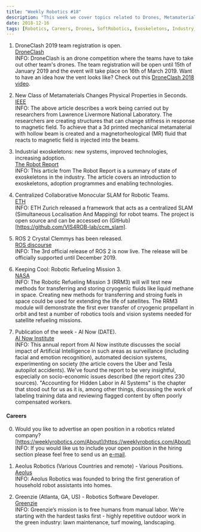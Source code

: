 ```yaml
---
title: "Weekly Robotics #18"
description: "This week we cover topics related to Drones, Metamaterials, Exoskeletons, SLAM, ROS, Space and AI. Happy reading!"
date: 2018-12-16
tags: [Robotics, Careers, Drones, SoftRobotics, Exoskeletons, Industry, SLAM, Sensors, ROS, Space, ISS, AI, ]
---
```


1) DroneClash 2019 team registration is open.
<br>[DroneClash](http://www.droneclash.nl/teams/)<br>
INFO: DroneClash is an drone competition where the teams have to take out other team's drones. The team registration will be open until 15th of January 2019 and the event will take place on 16th of March 2019. Want to have an idea how the vent looks like? Check out this [DroneClash 2018 video](https://youtu.be/PPWMbeK5J7U).

2) New Class of Metamaterials Changes Physical Properties in Seconds.
<br>[IEEE](https://spectrum.ieee.org/tech-talk/robotics/robotics-hardware/new-class-of-metamaterials-changes-physical-properties-in-seconds)<br>
INFO: The above article describes a work being carried out by researchers from Lawrence Livermore National Laboratory. The researchers are creating structures that can change stifness in response to magnetic field. To achieve that a 3d printed mechanical metamaterial with hollow beam is created and a magnetorheological (MR) fluid that reacts to magnetic field is injected into the beams. 

3) Industrial exoskeletons: new systems, improved technologies, increasing adoption.
<br>[The Robot Report](https://www.therobotreport.com/industrial-exoskeletons/)<br>
INFO: This article from The Robot Report is a summary of state of exoskeletons in the industry. The article covers an introduction to exoskeletons, adoption programmes and enabling technologies.

4) Centralized Collaborative Monocular SLAM for Robotic Teams.
<br>[ETH](http://www.v4rl.ethz.ch/research/datasets-code/code--ccm-slam.html)<br>
INFO: ETH Zurich released a framework that acts as a centralized SLAM (Simultaneous Localisation And Mapping) for robot teams. The project is open source and can be accessed on (GitHub)[https://github.com/VIS4ROB-lab/ccm_slam].

5) ROS 2 Crystal Clemmys has been released.
<br>[ROS discourse](https://discourse.ros.org/t/ros-2-crystal-clemmys-released/7137)<br>
INFO: The 3rd official release of ROS 2 is now live. The release will be officially supported until December 2019.

6) Keeping Cool: Robotic Refueling Mission 3.
<br>[NASA](https://www.nasa.gov/mission_pages/station/research/news/rrm3)<br>
INFO: The Robotic Refueling Mission 3 (RRM3) will will test new methods for transferring and storing cryogenic fluids like liquid methane in space. Creating new methods for transferring and stroing fuels in space could be used for extending the life of satellites. The RRM3 module will demonstrate the first ever transfer of cryogenic propellant in orbit and test a number of robotics tools and vision systems needed for satellite refueling missions.

7) Publication of the week - AI Now (DATE).
<br>[AI Now Institute](https://ainowinstitute.org/AI_Now_2018_Report.pdf)<br>
INFO: This annual report from AI Now institute discusses the social impact of Artificial Intelligence in such areas as surveillance (including facial and emotion recognition), automated decision systems, experimenting on society (the article covers the Uber and Tesla autopilot accidents). We've found the report to be very insightful, especially on socio-economic issues described (the report cites 230 sources). "Accounting for Hidden Labor in AI Systems" is the chapter that stood out for us as it is, among other things, discussing the work of labeling training data and reviewing flagged content by often poorly compensated workers.


#### Careers

0) Would you like to advertise an open position in a robotics related company?
<br>[https://weeklyrobotics.com/About](https://weeklyrobotics.com/About)<br>
INFO: If you would like us to include your open position in the hiring section please feel free to send us an [e-mail](mailto:careers@weeklyrobotics.com).

1) Aeolus Robotics (Various Countries and remote) - Various Positions.
<br>[Aeolus](http://aeolusbot.com/careers/)<br>
INFO: Aeolus Robotics was founded to bring the first generation of household robot assistants into homes.

2) Greenzie (Atlanta, GA, US) - Robotics Software Developer.
<br>[Greenzie](https://www.greenzie.co/robotics-software-developer)<br>
INFO: Greenzie’s mission is to free humans from manual labor. We’re starting with the hardest tasks first - highly repetitive outdoor work in the green industry: lawn maintenance, turf mowing, landscaping.

